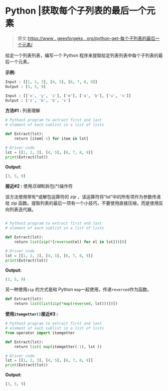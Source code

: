 # Python |获取每个子列表的最后一个元素

> 原文:[https://www . geesforgeks . org/python-get-每个子列表的最后一个元素/](https://www.geeksforgeeks.org/python-get-last-element-of-each-sublist/)

给定一个列表列表，编写一个 Python 程序来提取给定列表列表中每个子列表的最后一个元素。

**示例:**

```py
Input : [[1, 2, 3], [4, 5], [6, 7, 8, 9]]
Output : [3, 5, 9]

Input : [['x', 'y', 'z'], ['m'], ['a', 'b'], ['u', 'v']]
Output : ['z', 'm', 'b', 'v']

```

**方法#1 :** 列表理解

```py
# Python3 program to extract first and last 
# element of each sublist in a list of lists

def Extract(lst):
    return [item[-1] for item in lst]

# Driver code
lst = [[1, 2, 3], [4, 5], [6, 7, 8, 9]]
print(Extract(lst))
```

**Output:**

```py
[3, 5, 9]

```

**接近#2 :** 使用*压缩*和拆包(*)操作符

该方法使用带有*或解包运算符的 *zip* ，该运算符将“lst”中的所有项作为参数传递给 zip 函数。提取列表的最后一项有一个小技巧，不要使用直接压缩，而是使用反向列表迭代器。

```py

# Python3 program to extract first and last 
# element of each sublist in a list of lists

def Extract(lst):
    return list(zip(*[reversed(el) for el in lst]))[0]

# Driver code
lst = [[1, 2, 3], [4, 5], [6, 7, 8, 9]]
print(Extract(lst))
```

**Output:**

```py
(3, 5, 9)

```

另一种使用`zip` 的方式是和 Python `map`一起使用，传递`reversed`作为函数。

```py
def Extract(lst):
    return list(list(zip(*map(reversed, lst)))[0])
```

**使用`itemgetter()`接近#3 :**

```py
# Python3 program to extract first and last 
# element of each sublist in a list of lists
from operator import itemgetter

def Extract(lst):
    return list( map(itemgetter(-1), lst ))

# Driver code
lst = [[1, 2, 3], [4, 5], [6, 7, 8, 9]]
print(Extract(lst))
```

**Output:**

```py
[3, 5, 9]

```